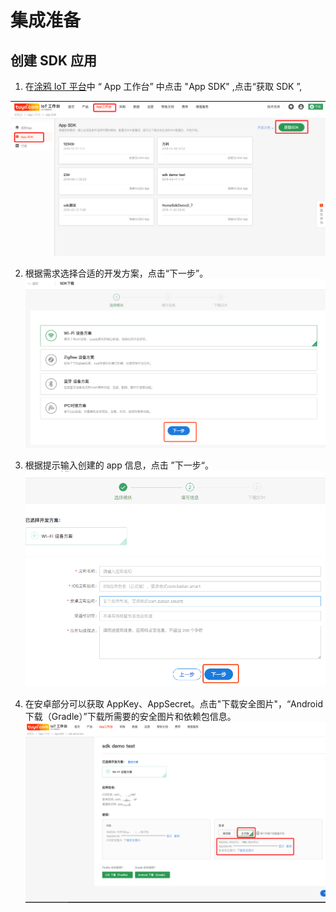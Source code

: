 # 集成准备

## 创建 SDK 应用

1. 在[涂鸦 IoT 平台](https://iot.tuya.com/)中 “ App 工作台” 中点击 "App SDK" ,点击“获取 SDK ”,

![](./images/getsdk.png)

2. 根据需求选择合适的开发方案，点击“下一步”。
![](./images/select_sdk_module.png)

3. 根据提示输入创建的 app 信息，点击 ”下一步“。
![](./images/input_app_info.png)

4. 在安卓部分可以获取 AppKey、AppSecret。点击"下载安全图片"，“Android 下载（Gradle）”下载所需要的安全图片和依赖包信息。
![](./images/app_key_secret.png)